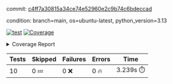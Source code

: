 commit: [c4ff7a30815a34ce74e52960e2c9b74c6bdeccad](https://github.com/rcmdnk/hydra-utils/tree/c4ff7a30815a34ce74e52960e2c9b74c6bdeccad)

condition: branch=main, os=ubuntu-latest, python_version=3.13

[![test](https://github.com/rcmdnk/hydra-utils/actions/workflows/test.yml/badge.svg)](https://github.com/rcmdnk/hydra-utils/actions/runs/16905295241)
<a href="https://github.com/rcmdnk/hydra-utils/blob/c4ff7a30815a34ce74e52960e2c9b74c6bdeccad/README.md"><img alt="Coverage" src="https://img.shields.io/badge/Coverage-72%25-yellow.svg" /></a><details><summary>Coverage Report </summary><table><tr><th>File</th><th>Stmts</th><th>Miss</th><th>Cover</th><th>Missing</th></tr><tbody><tr><td colspan="5"><b>src/hydra_utils</b></td></tr><tr><td>&nbsp; &nbsp;<a href="https://github.com/rcmdnk/hydra-utils/blob/c4ff7a30815a34ce74e52960e2c9b74c6bdeccad/src/hydra_utils/__init__.py">\_\_init\_\_.py</a></td><td>8</td><td>2</td><td>75%</td><td><a href="https://github.com/rcmdnk/hydra-utils/blob/c4ff7a30815a34ce74e52960e2c9b74c6bdeccad/src/hydra_utils/__init__.py#L11-L12">11&ndash;12</a></td></tr><tr><td>&nbsp; &nbsp;<a href="https://github.com/rcmdnk/hydra-utils/blob/c4ff7a30815a34ce74e52960e2c9b74c6bdeccad/src/hydra_utils/utils.py">utils.py</a></td><td>182</td><td>53</td><td>71%</td><td><a href="https://github.com/rcmdnk/hydra-utils/blob/c4ff7a30815a34ce74e52960e2c9b74c6bdeccad/src/hydra_utils/utils.py#L20-L25">20&ndash;25</a>, <a href="https://github.com/rcmdnk/hydra-utils/blob/c4ff7a30815a34ce74e52960e2c9b74c6bdeccad/src/hydra_utils/utils.py#L76-L78">76&ndash;78</a>, <a href="https://github.com/rcmdnk/hydra-utils/blob/c4ff7a30815a34ce74e52960e2c9b74c6bdeccad/src/hydra_utils/utils.py#L84-L85">84&ndash;85</a>, <a href="https://github.com/rcmdnk/hydra-utils/blob/c4ff7a30815a34ce74e52960e2c9b74c6bdeccad/src/hydra_utils/utils.py#L107">107</a>, <a href="https://github.com/rcmdnk/hydra-utils/blob/c4ff7a30815a34ce74e52960e2c9b74c6bdeccad/src/hydra_utils/utils.py#L109">109</a>, <a href="https://github.com/rcmdnk/hydra-utils/blob/c4ff7a30815a34ce74e52960e2c9b74c6bdeccad/src/hydra_utils/utils.py#L133">133</a>, <a href="https://github.com/rcmdnk/hydra-utils/blob/c4ff7a30815a34ce74e52960e2c9b74c6bdeccad/src/hydra_utils/utils.py#L136-L137">136&ndash;137</a>, <a href="https://github.com/rcmdnk/hydra-utils/blob/c4ff7a30815a34ce74e52960e2c9b74c6bdeccad/src/hydra_utils/utils.py#L154-L157">154&ndash;157</a>, <a href="https://github.com/rcmdnk/hydra-utils/blob/c4ff7a30815a34ce74e52960e2c9b74c6bdeccad/src/hydra_utils/utils.py#L159-L160">159&ndash;160</a>, <a href="https://github.com/rcmdnk/hydra-utils/blob/c4ff7a30815a34ce74e52960e2c9b74c6bdeccad/src/hydra_utils/utils.py#L175-L177">175&ndash;177</a>, <a href="https://github.com/rcmdnk/hydra-utils/blob/c4ff7a30815a34ce74e52960e2c9b74c6bdeccad/src/hydra_utils/utils.py#L182-L184">182&ndash;184</a>, <a href="https://github.com/rcmdnk/hydra-utils/blob/c4ff7a30815a34ce74e52960e2c9b74c6bdeccad/src/hydra_utils/utils.py#L197-L200">197&ndash;200</a>, <a href="https://github.com/rcmdnk/hydra-utils/blob/c4ff7a30815a34ce74e52960e2c9b74c6bdeccad/src/hydra_utils/utils.py#L211-L214">211&ndash;214</a>, <a href="https://github.com/rcmdnk/hydra-utils/blob/c4ff7a30815a34ce74e52960e2c9b74c6bdeccad/src/hydra_utils/utils.py#L216">216</a>, <a href="https://github.com/rcmdnk/hydra-utils/blob/c4ff7a30815a34ce74e52960e2c9b74c6bdeccad/src/hydra_utils/utils.py#L241-L253">241&ndash;253</a>, <a href="https://github.com/rcmdnk/hydra-utils/blob/c4ff7a30815a34ce74e52960e2c9b74c6bdeccad/src/hydra_utils/utils.py#L272">272</a>, <a href="https://github.com/rcmdnk/hydra-utils/blob/c4ff7a30815a34ce74e52960e2c9b74c6bdeccad/src/hydra_utils/utils.py#L279">279</a>, <a href="https://github.com/rcmdnk/hydra-utils/blob/c4ff7a30815a34ce74e52960e2c9b74c6bdeccad/src/hydra_utils/utils.py#L304">304</a>, <a href="https://github.com/rcmdnk/hydra-utils/blob/c4ff7a30815a34ce74e52960e2c9b74c6bdeccad/src/hydra_utils/utils.py#L307-L310">307&ndash;310</a>, <a href="https://github.com/rcmdnk/hydra-utils/blob/c4ff7a30815a34ce74e52960e2c9b74c6bdeccad/src/hydra_utils/utils.py#L314">314</a></td></tr><tr><td><b>TOTAL</b></td><td><b>198</b></td><td><b>55</b></td><td><b>72%</b></td><td>&nbsp;</td></tr></tbody></table></details>

| Tests | Skipped | Failures | Errors | Time |
| ----- | ------- | -------- | -------- | ------------------ |
| 10 | 0 :zzz: | 0 :x: | 0 :fire: | 3.239s :stopwatch: |

